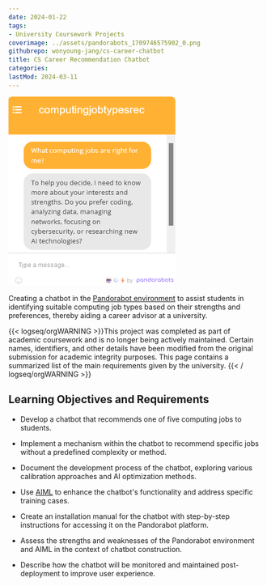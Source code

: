 ```yaml
---
date: 2024-01-22
tags:
- University Coursework Projects
coverimage: ../assets/pandorabots_1709746575902_0.png
githubrepo: wonyoung-jang/cs-career-chatbot
title: CS Career Recommendation Chatbot
categories:
lastMod: 2024-03-11
---
```

![pandorabots.png](/assets/pandorabots_1709746575902_0.png)

Creating a chatbot in the [Pandorabot environment](https://home.pandorabots.com/home.html) to assist students in identifying suitable computing job types based on their strengths and preferences, thereby aiding a career advisor at a university.

{{< logseq/orgWARNING >}}This project was completed as part of academic coursework and is no longer being actively maintained. Certain names, identifiers, and other details have been modified from the original submission for academic integrity purposes. This page contains a summarized list of the main requirements given by the university.
{{< / logseq/orgWARNING >}}

## Learning Objectives and Requirements

  + Develop a chatbot that recommends one of five computing jobs to students.

  + Implement a mechanism within the chatbot to recommend specific jobs without a predefined complexity or method.

  + Document the development process of the chatbot, exploring various calibration approaches and AI optimization methods.

  + Use [AIML](http://www.aiml.foundation/doc.html) to enhance the chatbot's functionality and address specific training cases.

  + Create an installation manual for the chatbot with step-by-step instructions for accessing it on the Pandorabot platform.

  + Assess the strengths and weaknesses of the Pandorabot environment and AIML in the context of chatbot construction.

  + Describe how the chatbot will be monitored and maintained post-deployment to improve user experience.
